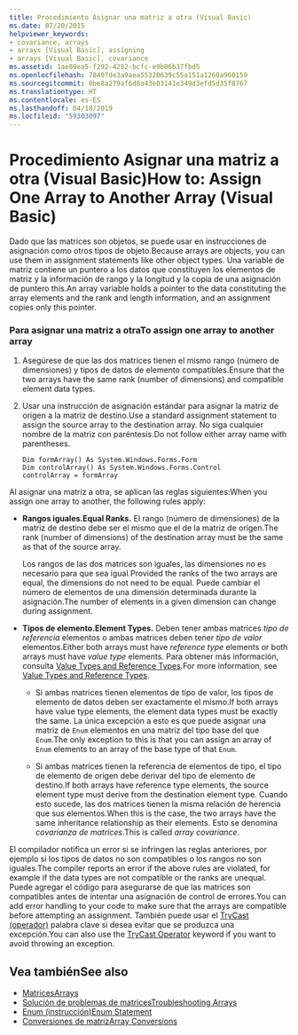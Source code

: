 ```yaml
---
title: Procedimiento Asignar una matriz a otra (Visual Basic)
ms.date: 07/20/2015
helpviewer_keywords:
- covariance, arrays
- arrays [Visual Basic], assigning
- arrays [Visual Basic], covariance
ms.assetid: 1ae89ea5-f292-4282-bcfc-e9b06b37fbd5
ms.openlocfilehash: 78497de3a9aea55320639c55a151a1260a960159
ms.sourcegitcommit: 0be8a279af6d8a43e03141e349d3efd5d35f8767
ms.translationtype: HT
ms.contentlocale: es-ES
ms.lasthandoff: 04/18/2019
ms.locfileid: "59303097"
---
```

# <a name="how-to-assign-one-array-to-another-array-visual-basic"></a><span data-ttu-id="c7a03-102">Procedimiento Asignar una matriz a otra (Visual Basic)</span><span class="sxs-lookup"><span data-stu-id="c7a03-102">How to: Assign One Array to Another Array (Visual Basic)</span></span>
<span data-ttu-id="c7a03-103">Dado que las matrices son objetos, se puede usar en instrucciones de asignación como otros tipos de objeto.</span><span class="sxs-lookup"><span data-stu-id="c7a03-103">Because arrays are objects, you can use them in assignment statements like other object types.</span></span> <span data-ttu-id="c7a03-104">Una variable de matriz contiene un puntero a los datos que constituyen los elementos de matriz y la información de rango y la longitud y la copia de una asignación de puntero this.</span><span class="sxs-lookup"><span data-stu-id="c7a03-104">An array variable holds a pointer to the data constituting the array elements and the rank and length information, and an assignment copies only this pointer.</span></span>  
  
### <a name="to-assign-one-array-to-another-array"></a><span data-ttu-id="c7a03-105">Para asignar una matriz a otra</span><span class="sxs-lookup"><span data-stu-id="c7a03-105">To assign one array to another array</span></span>  
  
1. <span data-ttu-id="c7a03-106">Asegúrese de que las dos matrices tienen el mismo rango (número de dimensiones) y tipos de datos de elemento compatibles.</span><span class="sxs-lookup"><span data-stu-id="c7a03-106">Ensure that the two arrays have the same rank (number of dimensions) and compatible element data types.</span></span>  
  
2. <span data-ttu-id="c7a03-107">Usar una instrucción de asignación estándar para asignar la matriz de origen a la matriz de destino.</span><span class="sxs-lookup"><span data-stu-id="c7a03-107">Use a standard assignment statement to assign the source array to the destination array.</span></span> <span data-ttu-id="c7a03-108">No siga cualquier nombre de la matriz con paréntesis.</span><span class="sxs-lookup"><span data-stu-id="c7a03-108">Do not follow either array name with parentheses.</span></span>  
  
    ```  
    Dim formArray() As System.Windows.Forms.Form  
    Dim controlArray() As System.Windows.Forms.Control  
    controlArray = formArray  
    ```  
  
 <span data-ttu-id="c7a03-109">Al asignar una matriz a otra, se aplican las reglas siguientes:</span><span class="sxs-lookup"><span data-stu-id="c7a03-109">When you assign one array to another, the following rules apply:</span></span>  
  
-   <span data-ttu-id="c7a03-110">**Rangos iguales.**</span><span class="sxs-lookup"><span data-stu-id="c7a03-110">**Equal Ranks.**</span></span> <span data-ttu-id="c7a03-111">El rango (número de dimensiones) de la matriz de destino debe ser el mismo que el de la matriz de origen.</span><span class="sxs-lookup"><span data-stu-id="c7a03-111">The rank (number of dimensions) of the destination array must be the same as that of the source array.</span></span>  
  
     <span data-ttu-id="c7a03-112">Los rangos de las dos matrices son iguales, las dimensiones no es necesario para que sea igual.</span><span class="sxs-lookup"><span data-stu-id="c7a03-112">Provided the ranks of the two arrays are equal, the dimensions do not need to be equal.</span></span> <span data-ttu-id="c7a03-113">Puede cambiar el número de elementos de una dimensión determinada durante la asignación.</span><span class="sxs-lookup"><span data-stu-id="c7a03-113">The number of elements in a given dimension can change during assignment.</span></span>  
  
-   <span data-ttu-id="c7a03-114">**Tipos de elemento.**</span><span class="sxs-lookup"><span data-stu-id="c7a03-114">**Element Types.**</span></span> <span data-ttu-id="c7a03-115">Deben tener ambas matrices *tipo de referencia* elementos o ambas matrices deben tener *tipo de valor* elementos.</span><span class="sxs-lookup"><span data-stu-id="c7a03-115">Either both arrays must have *reference type* elements or both arrays must have *value type* elements.</span></span> <span data-ttu-id="c7a03-116">Para obtener más información, consulta [Value Types and Reference Types](../../../../visual-basic/programming-guide/language-features/data-types/value-types-and-reference-types.md).</span><span class="sxs-lookup"><span data-stu-id="c7a03-116">For more information, see [Value Types and Reference Types](../../../../visual-basic/programming-guide/language-features/data-types/value-types-and-reference-types.md).</span></span>  
  
    -   <span data-ttu-id="c7a03-117">Si ambas matrices tienen elementos de tipo de valor, los tipos de elemento de datos deben ser exactamente el mismo.</span><span class="sxs-lookup"><span data-stu-id="c7a03-117">If both arrays have value type elements, the element data types must be exactly the same.</span></span> <span data-ttu-id="c7a03-118">La única excepción a esto es que puede asignar una matriz de `Enum` elementos en una matriz del tipo base del que `Enum`.</span><span class="sxs-lookup"><span data-stu-id="c7a03-118">The only exception to this is that you can assign an array of `Enum` elements to an array of the base type of that `Enum`.</span></span>  
  
    -   <span data-ttu-id="c7a03-119">Si ambas matrices tienen la referencia de elementos de tipo, el tipo de elemento de origen debe derivar del tipo de elemento de destino.</span><span class="sxs-lookup"><span data-stu-id="c7a03-119">If both arrays have reference type elements, the source element type must derive from the destination element type.</span></span> <span data-ttu-id="c7a03-120">Cuando esto sucede, las dos matrices tienen la misma relación de herencia que sus elementos.</span><span class="sxs-lookup"><span data-stu-id="c7a03-120">When this is the case, the two arrays have the same inheritance relationship as their elements.</span></span> <span data-ttu-id="c7a03-121">Esto se denomina *covarianza de matrices*.</span><span class="sxs-lookup"><span data-stu-id="c7a03-121">This is called *array covariance*.</span></span>  
  
 <span data-ttu-id="c7a03-122">El compilador notifica un error si se infringen las reglas anteriores, por ejemplo si los tipos de datos no son compatibles o los rangos no son iguales.</span><span class="sxs-lookup"><span data-stu-id="c7a03-122">The compiler reports an error if the above rules are violated, for example if the data types are not compatible or the ranks are unequal.</span></span> <span data-ttu-id="c7a03-123">Puede agregar el código para asegurarse de que las matrices son compatibles antes de intentar una asignación de control de errores.</span><span class="sxs-lookup"><span data-stu-id="c7a03-123">You can add error handling to your code to make sure that the arrays are compatible before attempting an assignment.</span></span> <span data-ttu-id="c7a03-124">También puede usar el [TryCast (operador)](../../../../visual-basic/language-reference/operators/trycast-operator.md) palabra clave si desea evitar que se produzca una excepción.</span><span class="sxs-lookup"><span data-stu-id="c7a03-124">You can also use the [TryCast Operator](../../../../visual-basic/language-reference/operators/trycast-operator.md) keyword if you want to avoid throwing an exception.</span></span>  
  
## <a name="see-also"></a><span data-ttu-id="c7a03-125">Vea también</span><span class="sxs-lookup"><span data-stu-id="c7a03-125">See also</span></span>

- [<span data-ttu-id="c7a03-126">Matrices</span><span class="sxs-lookup"><span data-stu-id="c7a03-126">Arrays</span></span>](../../../../visual-basic/programming-guide/language-features/arrays/index.md)
- [<span data-ttu-id="c7a03-127">Solución de problemas de matrices</span><span class="sxs-lookup"><span data-stu-id="c7a03-127">Troubleshooting Arrays</span></span>](../../../../visual-basic/programming-guide/language-features/arrays/troubleshooting-arrays.md)
- [<span data-ttu-id="c7a03-128">Enum (instrucción)</span><span class="sxs-lookup"><span data-stu-id="c7a03-128">Enum Statement</span></span>](../../../../visual-basic/language-reference/statements/enum-statement.md)
- [<span data-ttu-id="c7a03-129">Conversiones de matriz</span><span class="sxs-lookup"><span data-stu-id="c7a03-129">Array Conversions</span></span>](../../../../visual-basic/programming-guide/language-features/data-types/array-conversions.md)
